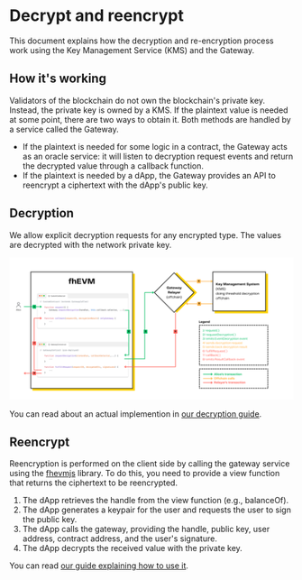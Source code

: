 # Decrypt and reencrypt
This document explains how the decryption and re-encryption process work using the Key Management Service (KMS) and the Gateway.

## How it's working

Validators of the blockchain do not own the blockchain's private key. Instead, the private key is owned by a KMS. If the plaintext value is needed at some point, there are two ways to obtain it. Both methods are handled by a service called the Gateway.

- If the plaintext is needed for some logic in a contract, the Gateway acts as an oracle service: it will listen to decryption request events and return the decrypted value through a callback function.
- If the plaintext is needed by a dApp, the Gateway provides an API to reencrypt a ciphertext with the dApp's public key.

## Decryption

We allow explicit decryption requests for any encrypted type. The values are decrypted with the network private key.

![](asyncDecrypt.png)

You can read about an actual implemention in [our decryption guide](../guides/decrypt.md).

## Reencrypt

Reencryption is performed on the client side by calling the gateway service using the [fhevmjs](https://github.com/zama-ai/fhevmjs/) library. To do this, you need to provide a view function that returns the ciphertext to be reencrypted.

1. The dApp retrieves the handle from the view function (e.g., balanceOf).
2. The dApp generates a keypair for the user and requests the user to sign the public key.
3. The dApp calls the gateway, providing the handle, public key, user address, contract address, and the user's signature.
4. The dApp decrypts the received value with the private key.

You can read [our guide explaining how to use it](../guides/reencryption.md).
